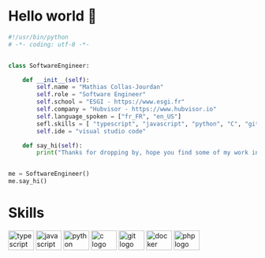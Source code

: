 # Hello world 👋

```python
#!/usr/bin/python
# -*- coding: utf-8 -*-


class SoftwareEngineer:

    def __init__(self):
        self.name = "Mathias Collas-Jourdan"
        self.role = "Software Engineer"
        self.school = "ESGI - https://www.esgi.fr"
        self.company = "Hubvisor - https://www.hubvisor.io"
        self.language_spoken = ["fr_FR", "en_US"]
        sefl.skills = [ "typescript", "javascript", "python", "C", "git", "php"]
        self.ide = "visual studio code"

    def say_hi(self):
        print("Thanks for dropping by, hope you find some of my work interesting.")


me = SoftwareEngineer()
me.say_hi()
```
# Skills

<div align="left">
  <img src="https://cdn.jsdelivr.net/gh/devicons/devicon@latest/icons/typescript/typescript-original.svg" height="40" width="52" alt="typescript logo"/>
  <img src="https://cdn.jsdelivr.net/gh/devicons/devicon/icons/javascript/javascript-original.svg" height="40" width="52" alt="javascript logo"  />
  <img src="https://cdn.jsdelivr.net/gh/devicons/devicon/icons/python/python-original.svg" height="40" width="52" alt="python logo"  />
  <img src="https://cdn.jsdelivr.net/gh/devicons/devicon/icons/c/c-original.svg" height="40" width="52" alt="c logo"  />
  <img src="https://cdn.jsdelivr.net/gh/devicons/devicon@latest/icons/git/git-original-wordmark.svg" height="40" width="52" alt="git logo"/>
  <img src="https://cdn.jsdelivr.net/gh/devicons/devicon@latest/icons/docker/docker-original.svg" height="40" width="52" alt="docker logo"/>
  <img src="https://cdn.jsdelivr.net/gh/devicons/devicon@latest/icons/php/php-original.svg" height="40" width="52" alt="php logo"/>
</div>

